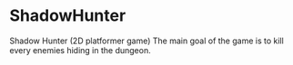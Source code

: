 # ShadowHunter
Shadow Hunter (2D platformer game)
The main goal of the game is to kill every enemies hiding in the dungeon.

